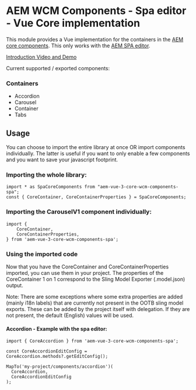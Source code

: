 # AEM WCM Components - Spa editor - Vue Core implementation

This module provides a Vue implementation for the containers in
the [AEM core components](https://www.aemcomponents.dev/).
This only works with
the [AEM SPA editor](https://docs.adobe.com/content/help/en/experience-manager-64/developing/headless/spas/spa-overview.html).

[Introduction Video and Demo](https://www.youtube.com/watch?v=9759AhM7fAc)

Current supported / exported components:

### Containers

- Accordion
- Carousel
- Container
- Tabs

## Usage

You can choose to import the entire library at once OR import components individually.
The latter is useful if you want to only enable a few components and you want to save your javascript footprint.

### Importing the whole library:

```
import * as SpaCoreComponents from "aem-vue-3-core-wcm-components-spa";
const { CoreContainer, CoreContainerProperties } = SpaCoreComponents;
```

### Importing the CarouselV1 component individually:

```
import {
    CoreContainer,
    CoreContainerProperties,
} from 'aem-vue-3-core-wcm-components-spa';
```

### Using the imported code

Now that you have the CoreContainer and CoreContainerProperties imported, you can use them in your project.
The properties of the CoreContainer 1 on 1 correspond to the Sling Model Exporter (.model.json) output.

Note: There are some exceptions where some extra properties are added (mainly i18n labels) that are currently not
present in the OOTB sling model exports.
These can be added by the project itself with delegation. If they are not present, the default (English) values will be
used.

#### Accordion - Example with the spa editor:

```
import { CoreAccordion } from 'aem-vue-3-core-wcm-components-spa';

const CoreAccordionEditConfig = CoreAccordion.methods?.getEditConfig();

MapTo('my-project/components/accordion')(
  CoreAccordion,
  CoreAccordionEditConfig
);
```
